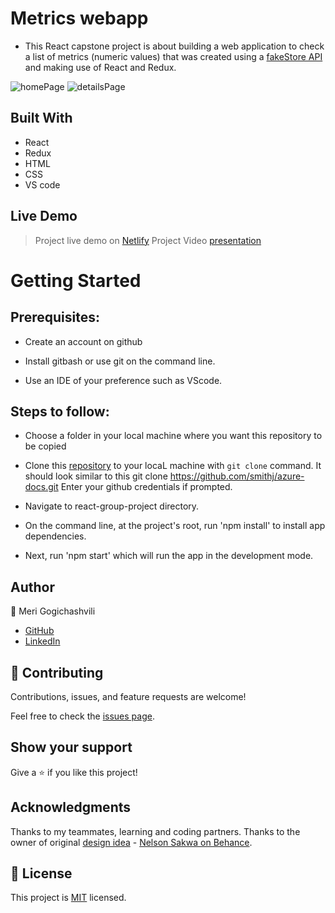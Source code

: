 # Metrics webapp
- This React capstone project is about building a web application to check a list of metrics (numeric values) that was created using a [fakeStore API](https://fakestoreapi.com/) and making use of React and Redux.

![homePage](https://raw.githubusercontent.com/Meri-MG/metrics-webapp---react/chore/display_pages/homePage.png)
![detailsPage](https://raw.githubusercontent.com/Meri-MG/metrics-webapp---react/chore/display_pages/detailsPage.png)

## Built With

- React
- Redux
- HTML
- CSS
- VS code

## Live Demo

> Project live demo on [Netlify](https://angry-yalow-17c6ab.netlify.app/)
> Project Video [presentation](https://www.loom.com/share/8ed9b1ae59274497a848e6ea962088c1)


# Getting Started
## Prerequisites:


- Create an account on github

- Install gitbash or use git on the command line.

- Use an IDE of your preference such as VScode.

## Steps to follow:

- Choose a folder in your local machine where you want this repository to be copied

- Clone this [repository](https://github.com/Meri-MG/metrics-webapp---react) to your locaL machine with `git clone` command.
It should look similar to this git clone https://github.com/smithj/azure-docs.git Enter your github credentials if prompted.

- Navigate to react-group-project directory.

- On the command line, at the project's root, run 'npm install' to install app dependencies.

- Next, run 'npm start' which will run the app in the development mode.


## Author

:woman: Meri Gogichashvili
- [GitHub](https://github.com/Meri-MG) 
- [LinkedIn](https://www.linkedin.com/in/meri-gogichashvili/)

## 🤝 Contributing

Contributions, issues, and feature requests are welcome!

Feel free to check the [issues page](https://github.com/Meri-MG/metrics-webapp---react/issues).

## Show your support

Give a ⭐️ if you like this project!

## Acknowledgments
Thanks to my teammates, learning and coding partners.
Thanks to the owner of original [design idea](https://www.behance.net/gallery/31579789/Ballhead-App-(Free-PSDs)) - [Nelson Sakwa on Behance](https://www.behance.net/sakwadesignstudio).

## 📝 License

This project is [MIT](./MIT.md) licensed.
